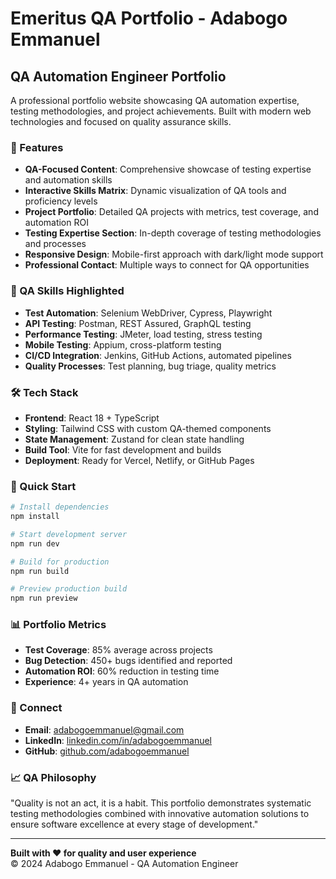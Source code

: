 # Emeritus QA Portfolio - Adabogo Emmanuel

## QA Automation Engineer Portfolio

A professional portfolio website showcasing QA automation expertise, testing methodologies, and project achievements. Built with modern web technologies and focused on quality assurance skills.

### 🎯 Features

- **QA-Focused Content**: Comprehensive showcase of testing expertise and automation skills
- **Interactive Skills Matrix**: Dynamic visualization of QA tools and proficiency levels  
- **Project Portfolio**: Detailed QA projects with metrics, test coverage, and automation ROI
- **Testing Expertise Section**: In-depth coverage of testing methodologies and processes
- **Responsive Design**: Mobile-first approach with dark/light mode support
- **Professional Contact**: Multiple ways to connect for QA opportunities

### 🧪 QA Skills Highlighted

- **Test Automation**: Selenium WebDriver, Cypress, Playwright
- **API Testing**: Postman, REST Assured, GraphQL testing
- **Performance Testing**: JMeter, load testing, stress testing
- **Mobile Testing**: Appium, cross-platform testing
- **CI/CD Integration**: Jenkins, GitHub Actions, automated pipelines
- **Quality Processes**: Test planning, bug triage, quality metrics

### 🛠️ Tech Stack

- **Frontend**: React 18 + TypeScript
- **Styling**: Tailwind CSS with custom QA-themed components
- **State Management**: Zustand for clean state handling
- **Build Tool**: Vite for fast development and builds
- **Deployment**: Ready for Vercel, Netlify, or GitHub Pages

### 🚀 Quick Start

```bash
# Install dependencies
npm install

# Start development server
npm run dev

# Build for production
npm run build

# Preview production build
npm run preview
```

### 📊 Portfolio Metrics

- **Test Coverage**: 85% average across projects
- **Bug Detection**: 450+ bugs identified and reported
- **Automation ROI**: 60% reduction in testing time
- **Experience**: 4+ years in QA automation

### 🔗 Connect

- **Email**: adabogoemmanuel@gmail.com
- **LinkedIn**: [linkedin.com/in/adabogoemmanuel](https://linkedin.com/in/adabogoemmanuel)
- **GitHub**: [github.com/adabogoemmanuel](https://github.com/adabogoemmanuel)

### 📈 QA Philosophy

"Quality is not an act, it is a habit. This portfolio demonstrates systematic testing methodologies combined with innovative automation solutions to ensure software excellence at every stage of development."

---

**Built with ❤️ for quality and user experience**  
© 2024 Adabogo Emmanuel - QA Automation Engineer